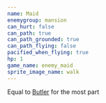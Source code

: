 ```yaml
---
name: Maid
enemygroup: mansion
can_hurt: false
can_path: true
can_path_grounded: true
can_path_flying: false
pacified_when_flying: true
hp: 1
game_name: enemy_maid
sprite_image_name: walk
---
```


Equal to [Butler](#enemy-butler) for the most part
